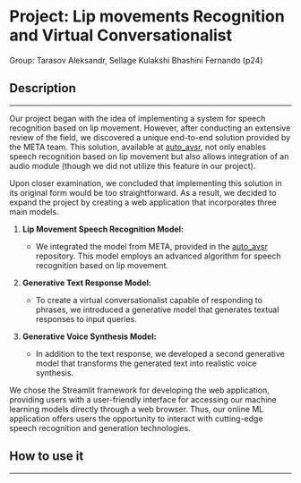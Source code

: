 # Project: Lip movements Recognition and Virtual Conversationalist

Group: Tarasov Aleksandr, Sellage Kulakshi Bhashini Fernando (p24)


## Description

---

Our project began with the idea of implementing a system for speech recognition based on lip movement. However, after conducting an extensive review of the field, we discovered a unique end-to-end solution provided by the META team. This solution, available at [auto_avsr](https://github.com/mpc001/auto_avsr), not only enables speech recognition based on lip movement but also allows integration of an audio module (though we did not utilize this feature in our project).

Upon closer examination, we concluded that implementing this solution in its original form would be too straightforward. As a result, we decided to expand the project by creating a web application that incorporates three main models.

1. **Lip Movement Speech Recognition Model:**
   - We integrated the model from META, provided in the [auto_avsr](https://github.com/mpc001/auto_avsr) repository. This model employs an advanced algorithm for speech recognition based on lip movement.

2. **Generative Text Response Model:**
   - To create a virtual conversationalist capable of responding to phrases, we introduced a generative model that generates textual responses to input queries.

3. **Generative Voice Synthesis Model:**
   - In addition to the text response, we developed a second generative model that transforms the generated text into realistic voice synthesis.

We chose the Streamlit framework for developing the web application, providing users with a user-friendly interface for accessing our machine learning models directly through a web browser. Thus, our online ML application offers users the opportunity to interact with cutting-edge speech recognition and generation technologies.


## How to use it

---


